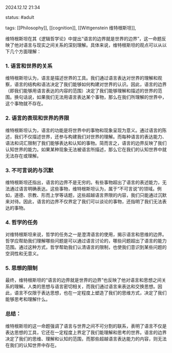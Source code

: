 
2024.12.12    21:34

status: #adult 

tags: [[Philosophy]], [[cognition]], [[Wittgenstein 维特根斯坦]], 



维特根斯坦在其《逻辑哲学论》中提出“语言的边界就是世界的边界”，这一命题反映了他对语言与现实之间关系的深刻理解。具体来说，维特根斯坦的观点可以从以下几个方面理解：

### 1. **语言和世界的关系**

维特根斯坦认为，语言是描述世界的工具。我们通过语言表达对世界的理解和观察，语言的结构和语法决定了我们能够如何构建对世界的认识。因此，语言的边界（即我们能够用语言表达的内容的范围）决定了我们能够理解和描述的世界的范围。换句话说，如果我们无法用语言表达某个事物，那么在我们所理解的世界中，这个事物就不存在。

### 2. **语言的表现和世界的界限**

维特根斯坦认为，语言的功能是将世界中的事物和现象呈现为意义。通过语言的陈述，我们不仅描述世界，还参与构建我们对世界的理解。而每种语言的表达能力、语法和词汇限制了我们能够表达和认知的事物。简而言之，语言的边界反映了我们认知世界的能力。如果某种现象无法被语言所描述，那么它在我们的认知世界中就无法存在或理解。

### 3. **不可言说的与沉默**

维特根斯坦还指出，语言的边界不是无穷的。有些事物超出了语言的表述能力，无法通过语言明确表达。这些事物，维特根斯坦认为，属于“不可言说”的领域。例如，道德、宗教、形而上学等话题，这些超越语言界限的内容，我们只能通过沉默来对待。因此，语言的边界不仅界定了我们可以谈论的事物，还指明了我们无法表达的事物。

### 4. **哲学的任务**

对维特根斯坦来说，哲学的任务之一是澄清语言的使用，揭示语言和思维的边界。哲学应帮助我们理解哪些问题是可以通过语言讨论的，哪些问题超出了语言的能力范围。通过这种方式，哲学帮助我们认清语言的限制，也使我们意识到某些问题的空洞性和无意义。

### 5. **思想的限制**

最终，维特根斯坦的“语言的边界就是世界的边界”也反映了他对语言和思想之间关系的理解。人类的思想与语言密切相关，而我们通过语言来表达和交换思想。因此，语言不仅限于表达思想，也在一定程度上塑造了我们的思维方式，决定了我们能够思考和理解什么。

### 总结：

维特根斯坦的这一命题强调了语言与世界之间不可分割的联系，表明了语言不仅是表达思想的工具，它还在一定程度上界定了我们能理解和思考的世界。语言的边界决定了我们的思维、理解和认知的范围，而那些超越语言表达能力的内容，则无法在我们的认知世界中存在。